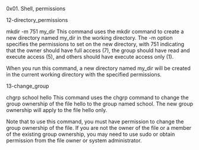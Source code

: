 0x01. Shell, permissions







12-directory_permissions

mkdir -m 751 my_dir
This command uses the mkdir command to create a new directory named my_dir in the working directory. The -m option specifies the permissions to set on the new directory, with 751 indicating that the owner should have full access (7), the group should have read and execute access (5), and others should have execute access only (1).

When you run this command, a new directory named my_dir will be created in the current working directory with the specified permissions.

13-change_group

chgrp school hello
This command uses the chgrp command to change the group ownership of the file hello to the group named school. The new group ownership will apply to the file hello only.

Note that to use this command, you must have permission to change the group ownership of the file. If you are not the owner of the file or a member of the existing group ownership, you may need to use sudo or obtain permission from the file owner or system administrator.
